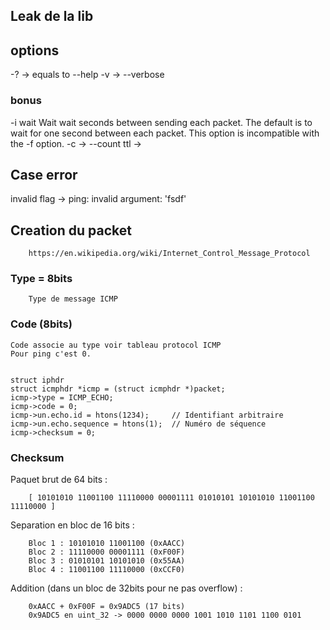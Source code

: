 ## Leak de la lib

## options
-? -> equals to --help
-v -> --verbose 

### bonus

-i wait
    Wait wait seconds between sending each packet. The default is to wait for one second between each packet. This option is incompatible with the -f option.
-c -> --count 
ttl -> 
## Case error
invalid flag -> ping: invalid argument: 'fsdf'


## Creation du packet
```
    https://en.wikipedia.org/wiki/Internet_Control_Message_Protocol
```

### Type = 8bits
```
    Type de message ICMP
```
### Code (8bits)
    Code associe au type voir tableau protocol ICMP
    Pour ping c'est 0.


    struct iphdr 
    struct icmphdr *icmp = (struct icmphdr *)packet;
    icmp->type = ICMP_ECHO;
    icmp->code = 0;
    icmp->un.echo.id = htons(1234);     // Identifiant arbitraire
    icmp->un.echo.sequence = htons(1);  // Numéro de séquence
    icmp->checksum = 0;

### Checksum

Paquet brut de 64 bits :
```
    [ 10101010 11001100 11110000 00001111 01010101 10101010 11001100 11110000 ]
```

Separation en bloc de 16 bits :
```
    Bloc 1 : 10101010 11001100 (0xAACC)
    Bloc 2 : 11110000 00001111 (0xF00F)
    Bloc 3 : 01010101 10101010 (0x55AA)
    Bloc 4 : 11001100 11110000 (0xCCF0)
```

Addition (dans un bloc de 32bits pour ne pas overflow) :
```
    0xAACC + 0xF00F = 0x9ADC5 (17 bits)
    0x9ADC5 en uint_32 -> 0000 0000 0000 1001 1010 1101 1100 0101
```